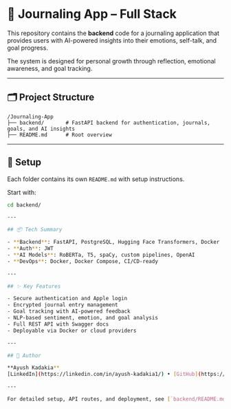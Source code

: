 # 🧠 Journaling App – Full Stack

This repository contains the **backend** code for a journaling application that provides users with AI-powered insights into their emotions, self-talk, and goal progress.

The system is designed for personal growth through reflection, emotional awareness, and goal tracking.

---

## 🗂 Project Structure

```
/Journaling-App
├── backend/       # FastAPI backend for authentication, journals, goals, and AI insights
├── README.md      # Root overview
```

---

## 🔧 Setup

Each folder contains its own `README.md` with setup instructions.

Start with:

```bash
cd backend/

---

## 📦 Tech Summary

- **Backend**: FastAPI, PostgreSQL, Hugging Face Transformers, Docker
- **Auth**: JWT
- **AI Models**: RoBERTa, T5, spaCy, custom pipelines, OpenAI
- **DevOps**: Docker, Docker Compose, CI/CD-ready

---

## ✨ Key Features

- Secure authentication and Apple login
- Encrypted journal entry management
- Goal tracking with AI-powered feedback
- NLP-based sentiment, emotion, and goal analysis
- Full REST API with Swagger docs
- Deployable via Docker or cloud providers

---

## 👥 Author

**Ayush Kadakia**
[LinkedIn](https://linkedin.com/in/ayush-kadakia1/) • [GitHub](https://github.com/AyushKada)

---

For detailed setup, API routes, and deployment, see [`backend/README.md`](./backend/README.md)
